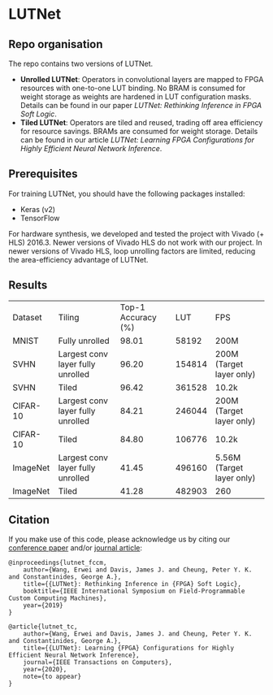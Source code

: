 # LUTNet

## Repo organisation

The repo contains two versions of LUTNet.

* __Unrolled LUTNet__: Operators in convolutional layers are mapped to FPGA resources with one-to-one LUT binding. No BRAM is consumed for weight storage as weights are hardened in LUT configuration masks. Details can be found in our paper _LUTNet: Rethinking Inference in FPGA Soft Logic_.
* __Tiled LUTNet__: Operators are tiled and reused, trading off area efficiency for resource savings. BRAMs are consumed for weight storage. Details can be found in our article _LUTNet: Learning FPGA Configurations for Highly Efficient Neural Network Inference_.

## Prerequisites

For training LUTNet, you should have the following packages installed:
* Keras (v2)
* TensorFlow

For hardware synthesis, we developed and tested the project with Vivado (+ HLS) 2016.3. 
Newer versions of Vivado HLS do not work with our project. 
In newer versions of Vivado HLS, loop unrolling factors are limited, reducing the area-efficiency advantage of LUTNet.

## Results

<table>
  <tr>
    <td>Dataset</td>
    <td>Tiling</td>
    <td>Top-1 Accuracy (%)</td>
    <td>LUT</td>
    <td>FPS</td>
  </tr>
  <tr>
    <td>MNIST</td>
    <td>Fully unrolled</td>
    <td>98.01</td>
    <td>58192</td>
    <td>200M</td>
  </tr>
  <tr>
    <td>SVHN</td>
    <td>Largest conv layer fully unrolled</td>
    <td>96.20</td>
    <td>154814</td>
    <td>200M (Target layer only)</td>
  </tr>
  <tr>
    <td>SVHN</td>
    <td>Tiled</td>
    <td>96.42</td>
    <td>361528</td>
    <td>10.2k</td>
  </tr>
  <tr>
    <td>CIFAR-10</td>
    <td>Largest conv layer fully unrolled</td>
    <td>84.21</td>
    <td>246044</td>
    <td>200M (Target layer only)</td>
  </tr>
  <tr>
    <td>CIFAR-10</td>
    <td>Tiled</td>
    <td>84.80</td>
    <td>106776</td>
    <td>10.2k</td>
  </tr>
  <tr>
    <td>ImageNet</td>
    <td>Largest conv layer fully unrolled</td>
    <td>41.45</td>
    <td>496160</td>
    <td>5.56M (Target layer only)</td>
  </tr>
  <tr>
    <td>ImageNet</td>
    <td>Tiled</td>
    <td>41.28</td>
    <td>482903</td>
    <td>260</td>
  </tr>
</table>

## Citation

If you make use of this code, please acknowledge us by citing our [conference paper](https://arxiv.org/abs/1904.00938) and/or [journal article](https://arxiv.org/abs/1910.12625):

    @inproceedings{lutnet_fccm,
		author={Wang, Erwei and Davis, James J. and Cheung, Peter Y. K. and Constantinides, George A.},
		title={{LUTNet}: Rethinking Inference in {FPGA} Soft Logic},
		booktitle={IEEE International Symposium on Field-Programmable Custom Computing Machines},
		year={2019}
    }

	@article{lutnet_tc,
		author={Wang, Erwei and Davis, James J. and Cheung, Peter Y. K. and Constantinides, George A.},
		title={{LUTNet}: Learning {FPGA} Configurations for Highly Efficient Neural Network Inference},
		journal={IEEE Transactions on Computers},
		year={2020},
		note={to appear}
	}
